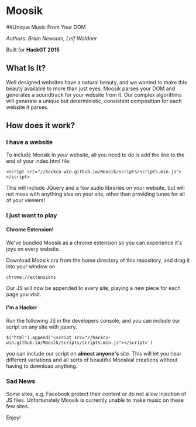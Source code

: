 # Moosik
##Unique Music From Your DOM

*Authors: Brian Newsom, Leif Waldner*

Built for **HackGT 2015**

## What Is It?
Well designed websites have a natural beauty, and we wanted to make this beauty available to more than just eyes.
Moosik parses your DOM and generates a soundtrack for your website from it.  Our complex algorithms will generate 
a unique but deterministic, consistent composition for each website it parses.

## How does it work?

### I have a website
To include Moosik in *your* website, all you need to do is add the line to the end of your index.html file:
```
<script src="//hackcu-win.github.io/Moosik/scripts/scripts.min.js"></script>
```
This will include JQuery and a few audio libraries on your website, but will not mess with anything else on your site,
other than providing tunes for all of your viewers!

### I just want to play

#### Chrome Extension!
We've bundled Moosik as a chrome extension so you can experience it's joys on every website.

Download Moosik.crx from the home directory of this repository, and drag it into your window on 
```
chrome://extensions
```
Our JS will now be appended to every site, playing a new piece for each page you visit.

#### I'm a Hacker
Run the following JS in the developers console, and you can include our script on any site with jquery.
```
$('html').append('<script src="//hackcu-win.github.io/Moosik/scripts/scripts.min.js"></script>')
```
you can include our script on **almost anyone's** site.  This will let you hear different variations and all sorts
of beautiful Moosikal creations without having to download anything.

### Sad News
Some sites, e.g. Facebook protect their content or do not allow injection of JS files.  Unfortunately Moosik is currently unable to make music on these few sites.

Enjoy!

